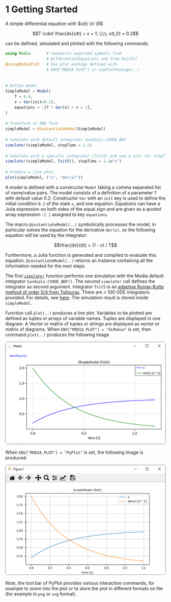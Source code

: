 # 1 Getting Started

A simple differential equation with $x(t) \in \R$

```math
T \cdot \frac{dx}{dt} + x = 1; \;\;\; x(t_0) = 0.2
```

can be defined, simulated and plotted with the following commands:

```julia
using Modia       # reexports exported symbols from
                  # DifferentialEquations and from Unitful
@usingModiaPlot   # Use plot package defined with
                  # ENV["MODIA_PLOT"] or usePlotPackage(..)


# Define model
SimpleModel = Model(
    T = 0.4,
    x = Var(init=0.2),
    equations = :[T * der(x) + x = 1],
)

# Transform to ODE form
simpleModel = @instantiateModel(SimpleModel)

# Simulate with default integrator Sundials.CVODE_BDF
simulate!(simpleModel, stopTime = 1.2)

# Simulate with a specific integrator (Tsit5) and use a unit for stopTime
simulate!(simpleModel, Tsit5(), stopTime = 1.2u"s")

# Produce a line plot
plot(simpleModel, ("x", "der(x)"))
```

A model is defined with a constructor `Model` taking a comma separated list of name/value pairs.
The model consists of a definition of a parameter `T` with default value 0.2.
Constructor `Var` with an `init` key is used to define the initial condition `0.2` of the state `x`, and one equation. Equations can have a Julia expression on both sides of the equal sign and are given as a *quoted* array expression `:[ ]` assigned to key `equations`.

The macro `@instantiateModel(..)` symbolically processes the model, in particular solves the equation
for the derivative `der(x)`, so the following equation will be used by the integrator:

```math
\frac{dx}{dt} = (1 - x) / T
```

Furthermore, a Julia function is generated and compiled to evaluate this equation. `@instantiateModel(..)`
returns an instance containing all the information needed for the next steps.

The first [`simulate!`](@ref) function performs one simulation with the Modia default integrator
`Sundials.CVODE_BDF()`. The second `simulate!` call defines the integrator as second argument.
Integrator `Tsit5` is an [adaptive Runge-Kutta method of order 5/4 from Tsitouras](https://www.sciencedirect.com/science/article/pii/S0898122111004706). There are > 100 ODE integrators provided. For details, see [here](https://diffeq.sciml.ai/stable/solvers/ode_solve/). The simulation result is stored inside `simpleModel`.

Function call `plot(..)` produces a line plot. Variables to be plotted
are defined as tuples or arrays of variable names. Tuples are displayed in one diagram. A Vector or
matrix of tuples or strings are displayed as vector or matrix of diagrams.
When `ENV["MODIA_PLOT"] = "GLMakie"` is set, then command `plot(..)` produces the following image

![SimpleModel Plot](../../resources/images/SimpleModel_GLMakie.png)

When `ENV["MODIA_PLOT"] = "PyPlot"` is set, the following image is produced:

![SimpleModel Plot](../../resources/images/SimpleModel_PyPlot.png)

Note, the tool bar of PyPlot provides various interactive commands, for example to zoom into the
plot or to store the plot in different formats on file (for example in `png` or `svg` format).
